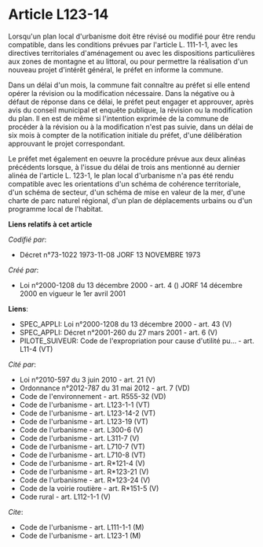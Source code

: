 # Article L123-14

Lorsqu'un plan local d'urbanisme doit être révisé ou modifié pour être rendu compatible, dans les conditions prévues par
l'article L. 111-1-1, avec les directives territoriales d'aménagement ou avec les dispositions particulières aux zones de
montagne et au littoral, ou pour permettre la réalisation d'un nouveau projet d'intérêt général, le préfet en informe la
commune.

Dans un délai d'un mois, la commune fait connaître au préfet si elle entend opérer la révision ou la modification nécessaire.
Dans la négative ou à défaut de réponse dans ce délai, le préfet peut engager et approuver, après avis du conseil municipal
et enquête publique, la révision ou la modification du plan. Il en est de même si l'intention exprimée de la commune de
procéder à la révision ou à la modification n'est pas suivie, dans un délai de six mois à compter de la notification initiale
du préfet, d'une délibération approuvant le projet correspondant.

Le préfet met également en oeuvre la procédure prévue aux deux alinéas précédents lorsque, à l'issue du délai de trois ans
mentionné au dernier alinéa de l'article L. 123-1, le plan local d'urbanisme n'a pas été rendu compatible avec les
orientations d'un schéma de cohérence territoriale, d'un schéma de secteur, d'un schéma de mise en valeur de la mer, d'une
charte de parc naturel régional, d'un plan de déplacements urbains ou d'un programme local de l'habitat.

**Liens relatifs à cet article**

_Codifié par_:

  - Décret n°73-1022 1973-11-08 JORF 13 NOVEMBRE 1973

_Créé par_:

  - Loi n°2000-1208 du 13 décembre 2000 - art. 4 () JORF 14 décembre 2000 en vigueur le 1er avril 2001

**Liens**:

  - SPEC_APPLI: Loi n°2000-1208 du 13 décembre 2000 - art. 43 (V)
  - SPEC_APPLI: Décret n°2001-260 du 27 mars 2001 - art. 6 (V)
  - PILOTE_SUIVEUR: Code de l'expropriation pour cause d'utilité pu... - art. L11-4 (VT)

_Cité par_:

  - Loi n°2010-597 du 3 juin 2010 - art. 21 (V)
  - Ordonnance n°2012-787 du 31 mai 2012 - art. 7 (VD)
  - Code de l'environnement - art. R555-32 (VD)
  - Code de l'urbanisme - art. L123-1-1 (VT)
  - Code de l'urbanisme - art. L123-14-2 (VT)
  - Code de l'urbanisme - art. L123-19 (VT)
  - Code de l'urbanisme - art. L300-6 (V)
  - Code de l'urbanisme - art. L311-7 (V)
  - Code de l'urbanisme - art. L710-7 (VT)
  - Code de l'urbanisme - art. L710-8 (VT)
  - Code de l'urbanisme - art. R*121-4 (V)
  - Code de l'urbanisme - art. R*123-21 (V)
  - Code de l'urbanisme - art. R*123-24 (V)
  - Code de la voirie routière - art. R*151-5 (V)
  - Code rural - art. L112-1-1 (V)

_Cite_:

  - Code de l'urbanisme - art. L111-1-1 (M)
  - Code de l'urbanisme - art. L123-1 (M)
